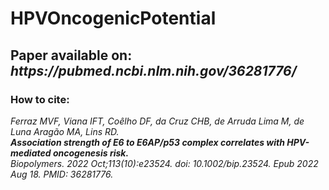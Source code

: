 # HPVOncogenicPotential
<h2>Paper available on: <i>https://pubmed.ncbi.nlm.nih.gov/36281776/</i></h2>

<h3>How to cite:</h3>


<i>Ferraz MVF, Viana IFT, Coêlho DF, da Cruz CHB, de Arruda Lima M, de Luna Aragão MA, Lins RD. <br> ***Association strength of E6 to E6AP/p53 complex correlates with HPV-mediated oncogenesis risk.*** <br>Biopolymers. 2022 Oct;113(10):e23524. doi: 10.1002/bip.23524. Epub 2022 Aug 18. PMID: 36281776.</i> 

